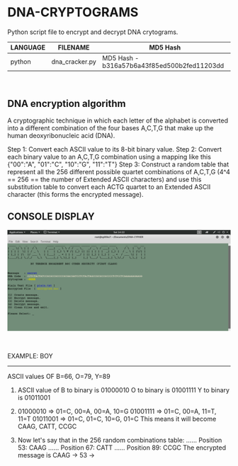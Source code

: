 # DNA-CRYPTOGRAMS
Python script file to encrypt and decrypt DNA crytograms.

| LANGUAGE | FILENAME | MD5 Hash |
|------    |------    | -------  |
| python | dna_cracker.py | MD5 Hash - b316a57b6a43f85ed500b2fed11203dd |

<br />

DNA encryption algorithm
------------------------

A cryptographic technique in which each letter of the alphabet is converted into a different combination of the four bases A,C,T,G that make up the human deoxyribonucleic acid (DNA).

Step 1: Convert each ASCII value to its 8-bit binary value.
Step 2: Convert each binary value to an A,C,T,G combination using a mapping like this {"00":"A", "01":"C", "10":"G", "11":"T"}
Step 3: Construct a random table that represent all the 256 different possible quartet combinations of A,C,T,G (4^4 == 256 == the number of Extended ASCII characters) and use this substitution table to convert each ACTG quartet to an Extended ASCII character (this forms the encrypted message).

## CONSOLE DISPLAY
![Screenshot](picture2.png)

<br />

EXAMPLE: BOY
************
ASCII values OF B=66, O=79, Y=89

1. ASCII value of B to binary is 01000010
                  O to binary is 01001111
                  Y to binary is 01011001
                  
2. 01000010 => 01=C, 00=A, 00=A, 10=G
   01001111 => 01=C, 00=A, 11=T, 11=T
   01011001 => 01=C, 01=C, 10=G, 01=C
   This means it will become CAAG, CATT, CCGC
   
3. Now let's say that in the 256 random combinations table:
   ......
   Position 53: CAAG
   ......
   Position 67: CATT
   ......
   Position 89: CCGC
   The encrypted message is CAAG -> 53 ->


